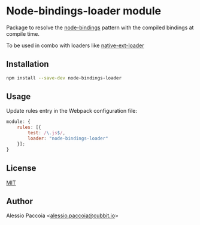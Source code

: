 # Node-bindings-loader module
Package to resolve the [node-bindings](https://github.com/TooTallNate/node-bindings) pattern with the compiled bindings at compile time.

To be used in combo with loaders like [native-ext-loader](https://github.com/smt116/node-native-ext-loader)

## Installation
```sh
npm install --save-dev node-bindings-loader
```

## Usage
Update rules entry in the Webpack configuration file:
```javascript
module: {
    rules: [{
        test: /\.js$/,
        loader: "node-bindings-loader"
    }];
}
```

## License
[MIT](https://github.com/alessiopcc/ps-watchdog/blob/master/LICENSE)

## Author
Alessio Paccoia <<alessio.paccoia@cubbit.io>>
